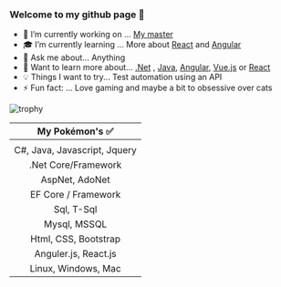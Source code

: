 ### Welcome to my github page 🖖 

- 🔭 I’m currently working on ... [My master](https://github.com/Carpenteri1/CampusBookingConcept) 
- 🎓 I’m currently learning ... More about [React](https://reactjs.org/ ) and [Angular](https://angular.io/)
- 💬 Ask me about... Anything
- 📖 Want to learn more about... [.Net](https://dotnet.microsoft.com/) , [Java](https://docs.oracle.com/en/java/), [Angular](https://angular.io/), [Vue.js](https://vuejs.org/) or [React](https://reactjs.org/)
- 💡 Things I want to try... Test automation using an API
- ⚡ Fun fact: ... Love gaming and maybe a bit to obsessive over cats


![trophy](https://github-profile-trophy.vercel.app/?username=carpenteri1&theme=monokai&title=Issues,Commit,PullRequest,Repositories)


| My Pokémon's :white_check_mark:         |
|:--------------------:|  
|                      |
| C#, Java, Javascript, Jquery   |  
| .Net Core/Framework  |
| AspNet, AdoNet        | 
| EF Core / Framework  | 
| Sql, T-Sql            |
| Mysql, MSSQL          |
| Html, CSS, Bootstrap   | 
| Anguler.js, React.js  |
| Linux, Windows, Mac    |


